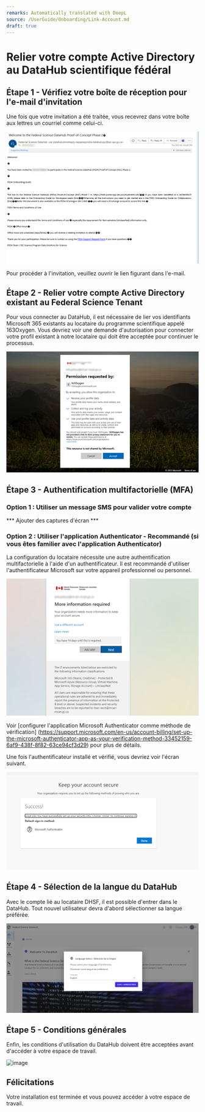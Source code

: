 ```yaml
---
remarks: Automatically translated with DeepL
source: /UserGuide/Onboarding/Link-Account.md
draft: true
---
```


# Relier votre compte Active Directory au DataHub scientifique fédéral

## Étape 1 - Vérifiez votre boîte de réception pour l'e-mail d'invitation

Une fois que votre invitation a été traitée, vous recevrez dans votre boîte aux lettres un courriel comme celui-ci.

![image](0-email-invitation.png)

Pour procéder à l'invitation, veuillez ouvrir le lien figurant dans l'e-mail.

## Étape 2 - Relier votre compte Active Directory existant au Federal Science Tenant

Pour vous connecter au DataHub, il est nécessaire de lier vos identifiants Microsoft 365 existants au locataire du programme scientifique appelé 163Oxygen. Vous devriez voir une demande d'autorisation pour connecter votre profil existant à notre locataire qui doit être acceptée pour continuer le processus.

![image](1-aad-permission.png)

## Étape 3 - Authentification multifactorielle (MFA)

### Option 1 : Utiliser un message SMS pour valider votre compte

*** Ajouter des captures d'écran ***

### Option 2 : Utiliser l'application Authenticator - Recommandé (si vous êtes familier avec l'application Authenticator)

La configuration du locataire nécessite une autre authentification multifactorielle à l'aide d'un authentificateur. Il est recommandé d'utiliser l'authentificateur Microsoft sur votre appareil professionnel ou personnel.

![image](2-mfa-request.png)

Voir [configurer l'application Microsoft Authenticator comme méthode de vérification] (https://support.microsoft.com/en-us/account-billing/set-up-the-microsoft-authenticator-app-as-your-verification-method-33452159-6af9-438f-8f82-63ce94cf3d29) pour plus de détails.

Une fois l'authentificateur installé et vérifié, vous devriez voir l'écran suivant.

![image](4-mfa-validation.png)

## Étape 4 - Sélection de la langue du DataHub

Avec le compte lié au locataire DHSF, il est possible d'entrer dans le DataHub. Tout nouvel utilisateur devra d'abord sélectionner sa langue préférée.

![image](5-language-selection.png)

## Étape 5 - Conditions générales

Enfin, les conditions d'utilisation du DataHub doivent être acceptées avant d'accéder à votre espace de travail.

![image](6-Termes-et-Conditions.png)

## Félicitations

Votre installation est terminée et vous pouvez accéder à votre espace de travail.

